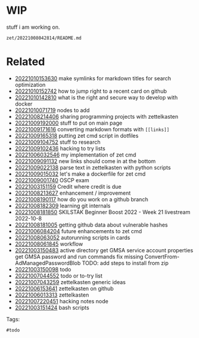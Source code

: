 # WIP

stuff i am working on.

` zet/20221008042814/README.md `

# Related

- [20221010153630](/zet/20221010153630/README.md) make symlinks for markdown titles for search optimization
- [20221010152742](/zet/20221010152742/README.md) how to jump right to a recent card on github
- [20221010142810](/zet/20221010142810/README.md) what is the right and secure way to develop with docker
- [20221010071719](/zet/20221010071719/README.md) nodes to add
- [20221008214406](/zet/20221008214406/README.md) sharing programming projects with zettelkasten
- [20221009192000](/zet/20221009192000/README.md) stuff to put on main page
- [20221009171616](/zet/20221009171616/README.md) converting markdown formats with `[[links]]`
- [20221009165318](/zet/20221009165318/README.md) putting zet cmd script in dotfiles
- [20221009104752](/zet/20221009104752/README.md) stuff to research
- [20221009102436](/zet/20221009102436/README.md) hacking to try lists
- [20221006032546](/zet/20221006032546/README.md) my implementation of zet cmd
- [20221009091132](/zet/20221009091132/README.md) new links should come in at the bottom
- [20221009022138](/zet/20221009022138/README.md) parse text in zettelkasten with python scripts
- [20221009015032](/zet/20221009015032/README.md) let's make a dockerfile for zet cmd
- [20221009001740](/zet/20221009001740/README.md) OSCP exam
- [20221003151159](/zet/20221003151159/README.md) Credit where credit is due
- [20221008213627](/zet/20221008213627/README.md) enhancement / improvement
- [20221008190117](/zet/20221008190117/README.md) how do you work on a github branch
- [20221008182309](/zet/20221008182309/README.md) learning git internals
- [20221008181850](/zet/20221008181850/README.md) SKILSTAK Beginner Boost 2022 - Week 21 livestream 2022-10-8
- [20221008181005](/zet/20221008181005/README.md) getting github data about vulnerable hashes
- [20221006084204](/zet/20221006084204/README.md) future enhancements to zet cmd
- [20221008063052](/zet/20221008063052/README.md) autorunning scripts in cards
- [20221008061845](/zet/20221008061845/README.md) workflow
- [20221003150483](/zet/20221003150483/README.md) active directory get GMSA service account properties get GMSA password and run commands fix missing ConvertFrom-AdManagedPasswordBlob TODO: add steps to install from zip
- [20221003150098](/zet/20221003150098/README.md) todo
- [20221007044552](/zet/20221007044552/README.md) todo or to-try list
- [20221007043259](/zet/20221007043259/README.md) zettelkasten generic ideas
- [20221006153641](/zet/20221006153641/README.md) zettelkasten on github
- [20221006013313](/zet/20221006013313/README.md) zettelkasten
- [20221007220451](/zet/20221007220451/README.md) hacking notes node
- [20221003151424](/zet/20221003151424/README.md) bash scripts

Tags:

    #todo
